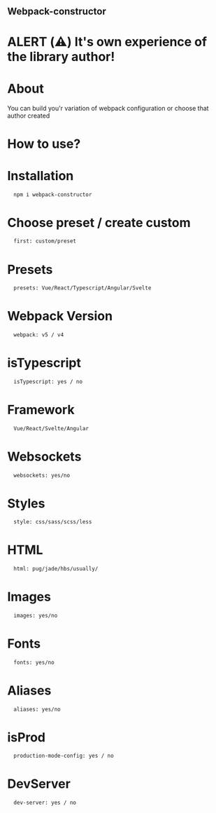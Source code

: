 ## Webpack-constructor

# ALERT (⚠️) It's own experience of the library author!

# About

You can build you'r variation of webpack configuration or choose that author created

# How to use?

# Installation

```sh
  npm i webpack-constructor
```

# Choose preset / create custom

```sh
  first: custom/preset
```

# Presets

```sh
  presets: Vue/React/Typescript/Angular/Svelte
```

# Webpack Version

```sh
  webpack: v5 / v4
```

# isTypescript

```sh
  isTypescript: yes / no
```

# Framework

```sh
  Vue/React/Svelte/Angular
```

# Websockets

```sh
  websockets: yes/no
```

# Styles

```sh
  style: css/sass/scss/less
```

# HTML

```sh
  html: pug/jade/hbs/usually/
```

# Images

```sh
  images: yes/no
```

# Fonts

```sh
  fonts: yes/no
```

# Aliases

```sh
  aliases: yes/no
```

# isProd

```sh
  production-mode-config: yes / no
```

# DevServer

```sh
  dev-server: yes / no
```
